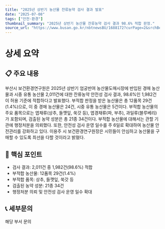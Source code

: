 ```yaml
---
title: "2025년 상반기 농산물 잔류농약 검사 결과 발표"
date: "2025-07-08"
tags: ["안전·환경"]
thumbnail_summary: "2025년 상반기 농산물 잔류농약 검사 결과 98.6% 적합 판정."
source_url: "https://www.busan.go.kr/nbtnewsBU/1688172?curPage=2&srchBeginDt=&srchEndDt=&srchKey=&srchText="
---
```


# 상세 요약

## 📋 주요 내용
부산시 보건환경연구원은 2025년 상반기 엄궁반여 농산물도매시장에 반입된 경매 농산물과 시중 유통 농산물 2,011건에 대한 잔류농약 안전성 검사 결과, 98.6%인 1,982건이 허용 기준에 적합하다고 발표했다. 부적합 판정을 받은 농산물은 총 12품목 29건(1.4%)으로, 이 중 경매 농산물은 24건, 시중 유통 농산물은 5건이다. 부적합 농산물의 주요 품목으로는 엽채류(상추, 들깻잎, 쑥갓 등), 엽경채류(파, 부추), 과일류(블루베리)가 포함되며, 검출된 농약 성분은 총 21종 34건이다. 부적합 농산물에 대해서는 관할 기관에 행정처분을 의뢰했다. 또한, 안전성 검사 운영 일수를 주 6일로 확대하여 농산물 안전관리를 강화하고 있다. 이용주 시 보건환경연구원장은 시민들이 안심하고 농산물을 구매할 수 있도록 최선을 다할 것이라고 밝혔다.

## 🎯 핵심 포인트
- 검사 결과: 2,011건 중 1,982건(98.6%) 적합
- 부적합 농산물: 12품목 29건(1.4%)
- 부적합 품목: 상추, 들깻잎, 쑥갓 등
- 검출된 농약 성분: 21종 34건
- 행정처분 의뢰 및 안전성 검사 운영 일수 확대

## 📞 세부문의
해당 부서 문의